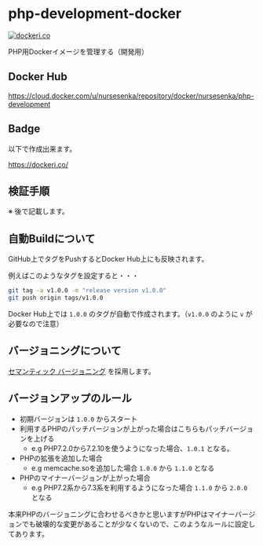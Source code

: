 # php-development-docker
[![dockeri.co](https://dockeri.co/image/nursesenka/php-development)](https://hub.docker.com/r/nursesenka/php-development)

PHP用Dockerイメージを管理する（開発用）

## Docker Hub

https://cloud.docker.com/u/nursesenka/repository/docker/nursesenka/php-development

## Badge
以下で作成出来ます。

https://dockeri.co/

## 検証手順

※ 後で記載します。

## 自動Buildについて

GitHub上でタグをPushするとDocker Hub上にも反映されます。

例えばこのようなタグを設定すると・・・

```bash
git tag -a v1.0.0 -m "release version v1.0.0"
git push origin tags/v1.0.0
```

Docker Hub上では `1.0.0` のタグが自動で作成されます。（`v1.0.0` のように `v` が必要なので注意）

## バージョニングについて

[セマンティック バージョニング](https://semver.org/lang/ja/) を採用します。

## バージョンアップのルール

- 初期バージョンは `1.0.0` からスタート
- 利用するPHPのパッチバージョンが上がった場合はこちらもパッチバージョンを上げる
  - e.g PHP7.2.0から7.2.10を使うようになった場合、`1.0.1` となる。
- PHPの拡張を追加した場合
  - e.g memcache.soを追加した場合 `1.0.0` から `1.1.0` となる
- PHPのマイナーバージョンが上がった場合
  - e.g PHP7.2系から7.3系を利用するようになった場合 `1.1.0` から `2.0.0` となる

本来PHPのバージョニングに合わせるべきかと思いますがPHPはマイナーバージョンでも破壊的な変更があることが少なくないので、このようなルールに設定してあります。
